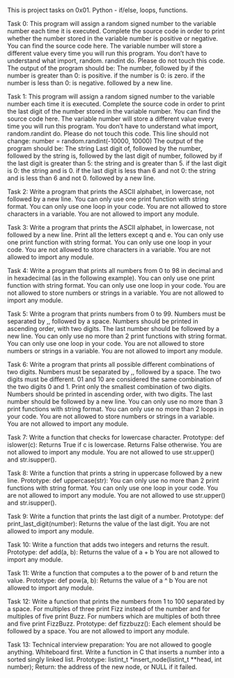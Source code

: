 This is project tasks on 0x01. Python - if/else, loops, functions.

Task 0: This program will assign a random signed number to the variable number each time it is executed. Complete the source code in order to print whether the number stored in the variable number is positive or negative.
You can find the source code here.
The variable number will store a different value every time you will run this program.
You don’t have to understand what import, random. randint do. Please do not touch this code.
The output of the program should be:
The number, followed by
if the number is greater than 0: is positive.
if the number is 0: is zero.
if the number is less than 0: is negative.
followed by a new line.

Task 1: This program will assign a random signed number to the variable number each time it is executed. Complete the source code in order to print the last digit of the number stored in the variable number.
You can find the source code here.
The variable number will store a different value every time you will run this program.
You don’t have to understand what import, random.randint do. Please do not touch this code. This line should not change: number = random.randint(-10000, 10000)
The output of the program should be:
The string Last digit of, followed by
the number, followed by
the string is, followed by the last digit of number, followed by
if the last digit is greater than 5: the string and is greater than 5.
if the last digit is 0: the string and is 0.
if the last digit is less than 6 and not 0: the string and is less than 6 and not 0.
followed by a new line.

Task 2: Write a program that prints the ASCII alphabet, in lowercase, not followed by a new line.
You can only use one print function with string format.
You can only use one loop in your code.
You are not allowed to store characters in a variable.
You are not allowed to import any module.

Task 3: Write a program that prints the ASCII alphabet, in lowercase, not followed by a new line.
Print all the letters except q and e.
You can only use one print function with string format.
You can only use one loop in your code.
You are not allowed to store characters in a variable.
You are not allowed to import any module.

Task 4: Write a program that prints all numbers from 0 to 98 in decimal and in hexadecimal (as in the following example).
You can only use one print function with string format.
You can only use one loop in your code.
You are not allowed to store numbers or strings in a variable.
You are not allowed to import any module.

Task 5: Write a program that prints numbers from 0 to 99.
Numbers must be separated by ,, followed by a space.
Numbers should be printed in ascending order, with two digits.
The last number should be followed by a new line.
You can only use no more than 2 print functions with string format.
You can only use one loop in your code.
You are not allowed to store numbers or strings in a variable.
You are not allowed to import any module.

Task 6: Write a program that prints all possible different combinations of two digits.
Numbers must be separated by ,, followed by a space.
The two digits must be different.
01 and 10 are considered the same combination of the two digits 0 and 1.
Print only the smallest combination of two digits.
Numbers should be printed in ascending order, with two digits.
The last number should be followed by a new line.
You can only use no more than 3 print functions with string format.
You can only use no more than 2 loops in your code.
You are not allowed to store numbers or strings in a variable.
You are not allowed to import any module.

Task 7: Write a function that checks for lowercase character.
Prototype: def islower(c):
Returns True if c is lowercase.
Returns False otherwise.
You are not allowed to import any module.
You are not allowed to use str.upper() and str.isupper().

Task 8: Write a function that prints a string in uppercase followed by a new line.
Prototype: def uppercase(str):
You can only use no more than 2 print functions with string format.
You can only use one loop in your code.
You are not allowed to import any module.
You are not allowed to use str.upper() and str.isupper().

Task 9: Write a function that prints the last digit of a number.
Prototype: def print_last_digit(number):
Returns the value of the last digit.
You are not allowed to import any module.

Task 10: Write a function that adds two integers and returns the result.
Prototype: def add(a, b):
Returns the value of a + b
You are not allowed to import any module.

Task 11: Write a function that computes a to the power of b and return the value.
Prototype: def pow(a, b):
Returns the value of a ^ b
You are not allowed to import any module.

Task 12: Write a function that prints the numbers from 1 to 100 separated by a space.
For multiples of three print Fizz instead of the number and for multiples of five print Buzz.
For numbers which are multiples of both three and five print FizzBuzz.
Prototype: def fizzbuzz():
Each element should be followed by a space.
You are not allowed to import any module.

Task 13: Technical interview preparation:
You are not allowed to google anything.
Whiteboard first.
Write a function in C that inserts a number into a sorted singly linked list.
Prototype: listint_t *insert_node(listint_t **head, int number);
Return: the address of the new node, or NULL if it failed.
